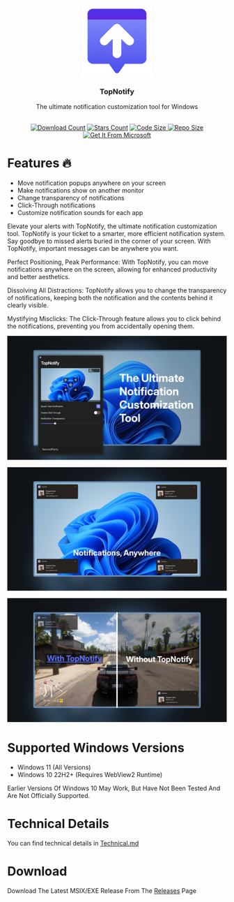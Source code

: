 <a id="readme-top"></a>

<br />
<div align="center">
  <a href="https://github.com/SamsidParty/TopNotify">
    <img src="./TopNotify/src-vite/public/Image/Icon.png" alt="TopNotify Logo" width="160" height="160">
  </a>

  <h3 align="center">TopNotify</h3>
  <p align="center">
    The ultimate notification customization tool for Windows
    <br />
    <br />
  </p>
  <div align="center">

  <a href="">![Download Count](https://img.shields.io/github/downloads/SamsidParty/TopNotify/total.svg?style=for-the-badge)</a>
  <a href="">![Stars Count](https://img.shields.io/github/stars/SamsidParty/TopNotify.svg?style=for-the-badge)</a>
  <a href="">![Code Size](https://img.shields.io/github/languages/code-size/SamsidParty/TopNotify?style=for-the-badge)<a href="">
  <a href="">![Repo Size](https://img.shields.io/github/repo-size/SamsidParty/TopNotify?style=for-the-badge)</a>
  <a href="">[![Get It From Microsoft](https://get.microsoft.com/images/en-us%20dark.svg)](https://www.microsoft.com/store/productId/9PFMDK0QHKQJ?ocid=pdpshare)</a>
    
  </div>
</div>

# Features 🔥

- Move notification popups anywhere on your screen
- Make notifications show on another monitor
- Change transparency of notifications
- Click-Through notifications
- Customize notification sounds for each app



Elevate your alerts with TopNotify, the ultimate notification customization tool.
TopNotify is your ticket to a smarter, more efficient notification system. Say goodbye to missed alerts buried in the corner of your screen. With TopNotify, important messages can be anywhere you want.

Perfect Positioning, Peak Performance:
With TopNotify, you can move notifications anywhere on the screen, allowing for enhanced productivity and better aesthetics.

Dissolving All Distractions:
TopNotify allows you to change the transparency of notifications, keeping both the notification and the contents behind it clearly visible.

Mystifying Misclicks:
The Click-Through feature allows you to click behind the notifications, preventing you from accidentally opening them.

![TopNotify Header](/Docs/Screenshot3.png)

![TopNotify Screenshot](/Docs/Screenshot2.png)

![TopNotify Screenshot](/Docs/Screenshot1.png)

# Supported Windows Versions

- Windows 11 (All Versions)
- Windows 10 22H2+ (Requires WebView2 Runtime)

Earlier Versions Of Windows 10 May Work, But Have Not Been Tested And Are Not Officially Supported.

# Technical Details

You can find technical details in [Technical.md](https://github.com/SamsidParty/TopNotify/blob/main/Docs/Technical.md)

# Download

Download The Latest MSIX/EXE Release From The [Releases](https://github.com/SamsidParty/TopNotify/releases) Page
